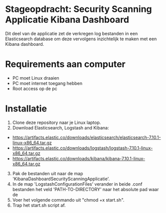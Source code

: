 # Stageopdracht: Security Scanning Applicatie Kibana Dashboard
Dit deel van de applicatie zet de verkregen log bestanden in een Elasticsearch database om deze vervolgens inzichtelijk te maken met een Kibana dashboard.

# Requirements aan computer
- PC moet Linux draaien
- PC moet internet toegang hebben
- Root access op de pc

# Installatie
1) Clone deze repository naar je Linux laptop.
2) Download Elasticsearch, Logstash and Kibana:
- https://artifacts.elastic.co/downloads/elasticsearch/elasticsearch-7.10.1-linux-x86_64.tar.gz
- https://artifacts.elastic.co/downloads/logstash/logstash-7.10.1-linux-x86_64.tar.gz
- https://artifacts.elastic.co/downloads/kibana/kibana-7.10.1-linux-x86_64.tar.gz
3) Pak de bestanden uit naar de map 'KibanaDashboardSecurityScanningApplicatie'.
4) In de map 'LogstashConfigurationFiles' verander in beide .conf bestanden het veld 'PATH-TO-DIRECTORY' naar het absolute pad waar de  
4) Voer het volgende commando uit "chmod +x start.sh".
5) Trap het start.sh script af.

